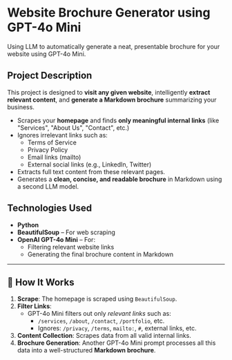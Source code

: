 # Website Brochure Generator using GPT-4o Mini

Using LLM to automatically generate a neat, presentable brochure for your website using GPT-4o Mini.

## Project Description

This project is designed to **visit any given website**, intelligently **extract relevant content**, and **generate a Markdown brochure** summarizing your business.

- Scrapes your **homepage** and finds **only meaningful internal links** (like "Services", "About Us", "Contact", etc.)
- Ignores irrelevant links such as:
  - Terms of Service
  - Privacy Policy
  - Email links (mailto)
  - External social links (e.g., LinkedIn, Twitter)
- Extracts full text content from these relevant pages.
- Generates a **clean, concise, and readable brochure** in Markdown using a second LLM model.

## Technologies Used

- **Python**
- **BeautifulSoup** – For web scraping
- **OpenAI GPT-4o Mini** – For:
  - Filtering relevant website links
  - Generating the final brochure content in Markdown

---

## 🧱 How It Works

1. **Scrape**: The homepage is scraped using `BeautifulSoup`.
2. **Filter Links**: 
   - GPT-4o Mini filters out only *relevant links* such as:
     - `/services`, `/about`, `/contact`, `/portfolio`, etc.
     - Ignores: `/privacy`, `/terms`, `mailto:`, `#`, external links, etc.
3. **Content Collection**: Scrapes data from all valid internal links.
4. **Brochure Generation**: Another GPT-4o Mini prompt processes all this data into a well-structured **Markdown brochure**.

